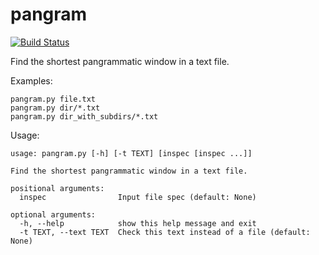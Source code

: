 pangram
=======

[![Build Status](https://travis-ci.org/hugovk/pangram.svg?branch=master)](https://travis-ci.org/hugovk/pangram)

Find the shortest pangrammatic window in a text file.

Examples:

```
pangram.py file.txt
pangram.py dir/*.txt
pangram.py dir_with_subdirs/*.txt
```

Usage:

```
usage: pangram.py [-h] [-t TEXT] [inspec [inspec ...]]

Find the shortest pangrammatic window in a text file.

positional arguments:
  inspec                Input file spec (default: None)

optional arguments:
  -h, --help            show this help message and exit
  -t TEXT, --text TEXT  Check this text instead of a file (default: None)
```

